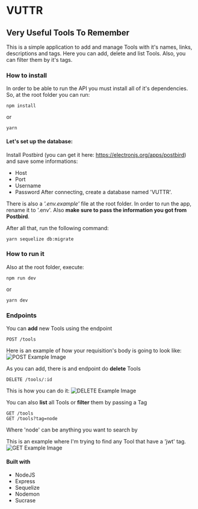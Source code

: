 # VUTTR
## Very Useful Tools To Remember

This is a simple application to add and manage Tools with it's names, links, descriptions and tags. 
Here you can add, delete and list Tools. Also, you can filter them by it's tags.

### How to install
In order to be able to run the API you must install all of it's dependencies. So, at the root folder you can run:

```
npm install
```
or
```
yarn
```

#### Let's set up the database:
Install Postbird (you can get it here: https://electronjs.org/apps/postbird) and save some informations:
- Host
- Port
- Username
- Password 
After connecting, create a database named 'VUTTR'. 

There is also a *'.env.example'* file at the root folder. In order to run the app, rename it to '.env'. Also **make sure to pass the information you got from Postbird**.

After all that, run the following command:
```
yarn sequelize db:migrate
```

### How to run it
Also at the root folder, execute:

```
npm run dev
```
or
```
yarn dev
```

### Endpoints

You can **add** new Tools using the endpoint
```
POST /tools
```
Here is an example of how your requisition's body is going to look like:
![POST Example Image](https://github.com/lliuti/bossabox-vuttr/blob/master/content/Add-Tool-Example.png)

As you can add, there is and endpoint do **delete** Tools
```
DELETE /tools/:id
```
This is how you can do it:
![DELETE Example Image](https://github.com/lliuti/bossabox-vuttr/blob/master/content/Delete-Tool-Example.png)

You can also **list** all Tools or **filter** them by passing a Tag
```
GET /tools
GET /tools?tag=node
```
Where 'node' can be anything you want to search by

This is an example where I'm trying to find any Tool that have a 'jwt' tag.
![GET Example Image](https://github.com/lliuti/bossabox-vuttr/blob/master/content/Find-Tool-Example.png)

#### Built with
* NodeJS
* Express
* Sequelize
* Nodemon
* Sucrase